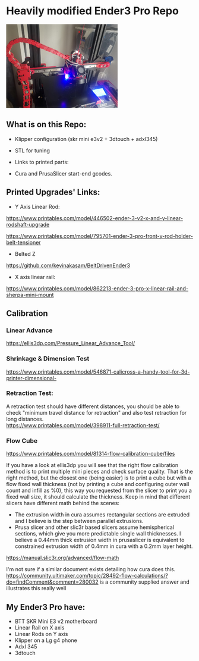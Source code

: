 # Heavily modified Ender3 Pro Repo 

<img width="300px" src="./x%20axis%20linear%20rail/main.jpg" alt="image_name png" />

## What is on this Repo:
* Klipper configuration (skr mini e3v2 + 3dtouch + adxl345)
* STL for tuning
* Links to printed parts: 

* Cura and PrusaSlicer start-end gcodes. 

## Printed Upgrades' Links: 
* Y Axis Linear Rod:

https://www.printables.com/model/446502-ender-3-v2-x-and-y-linear-rodshaft-upgrade

https://www.printables.com/model/795701-ender-3-pro-front-y-rod-holder-belt-tensioner

* Belted Z

https://github.com/kevinakasam/BeltDrivenEnder3

* X axis linear rail:

https://www.printables.com/model/862213-ender-3-pro-x-linear-rail-and-sherpa-mini-mount

## Calibration 

### Linear Advance
https://ellis3dp.com/Pressure_Linear_Advance_Tool/

###  Shrinkage & Dimension Test
https://www.printables.com/model/546871-calicross-a-handy-tool-for-3d-printer-dimensional- 

###  Retraction Test:

A retraction test should have different distances, you should be able to check "minimum travel distance for retraction" and also test retraction for long distances.  
https://www.printables.com/model/398911-full-retraction-test/ 

###  Flow Cube
https://www.printables.com/model/81314-flow-calibration-cube/files 

If you have a look at ellis3dp you will see that the right flow calibration method is to print multiple mini pieces and check surface quality. That is the right method, but the closest one (being easier) is to print a cube but with a flow fixed wall thickness (not by printing a cube and configuring outer wall count and infill as %0), this way you requested from the slicer to print you a fixed wall size, it should calculate the thickness. Keep in mind that different slicers have different math behind the scenes: 
* The extrusion width in cura assumes rectangular sections are extruded and I believe is the step between parallel extrusions. 
* Prusa slicer and other slic3r based slicers assume hemispherical sections, which give you more predictable single wall thicknesses. I believe a 0.44mm thick extrusion width in prusaslicer is equivalent to constrained extrusion width of 0.4mm in cura with a 0.2mm layer height.

https://manual.slic3r.org/advanced/flow-math

I'm not sure if a similar document exists detailing how cura does this. https://community.ultimaker.com/topic/28492-flow-calculations/?do=findComment&comment=280032 is a community supplied answer and illustrates this really well 


## My Ender3 Pro have: 
* BTT SKR Mini E3 v2 motherboard
* Linear Rail on X axis
* Linear Rods on Y axis 
* Klipper on a Lg g4 phone
* Adxl 345
* 3dtouch 
